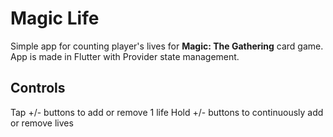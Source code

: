 # Magic Life

Simple app for counting player's lives for **Magic: The Gathering** card game. App is made in Flutter with Provider state management.


## Controls

Tap +/- buttons to add or remove 1 life
Hold +/- buttons to continuously add or remove lives
